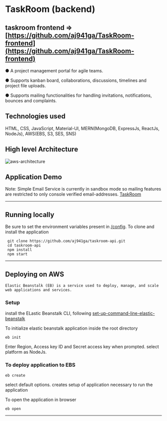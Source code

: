 # TaskRoom (backend)
## taskroom frontend => [https://github.com/aj941ga/TaskRoom-frontend](https://github.com/aj941ga/TaskRoom-frontend)

● A project management portal for agile teams.

● Supports kanban board, collaborations, discussions, timelines and project file uploads.

● Supports mailing functionalities for handling invitations, notifications, bounces and complaints.

## Technologies used
 HTML, CSS, JavaScript, Material-UI, MERN(MongoDB, ExpressJs, ReactJs, NodeJs), AWS(EBS, S3, SES, SNS)

## High level Architecture
![aws-architecture](https://github.com/aj941ga/TaskRoom-frontend/blob/main/public/taskroom-aws-architecture.png)

## Application Demo
Note: Simple Email Service is currently in sandbox mode so mailing features are restricted to only console verified email-addresses.
[TaskRoom](https://www.taskroom.cloud/)
 ________________________________________________________________________________________________________
## Running locally

Be sure to set the environment variables present in [/config](https://github.com/aj941ga/taskroom-api/tree/master/config).
To clone and install the application

```shell
 git clone https://github.com/aj941ga/taskroom-api.git
 cd taskroom-api
 npm install
 npm start
```
__________________________________________________________________________________________________________
## Deploying on AWS

`Elastic Beanstalk (EB) is a service used to deploy, manage, and scale web applications and services.`

### Setup
install the ELastic Beanstalk CLI, following [set-up-command-line-elastic-beanstalk](https://aws.amazon.com/getting-started/hands-on/set-up-command-line-elastic-beanstalk/)

To initialize elastic beanstalk application inside the root directory
```shell
eb init
```
Enter Region, Access key ID and Secret access key when prompted.
select platform as NodeJs.

### To deploy application to EBS
```shell
eb create
```
select default options.
creates setup of application necessary to run the application

To open the application in browser
```shell
eb open
```
________________________________________________________________________________________


